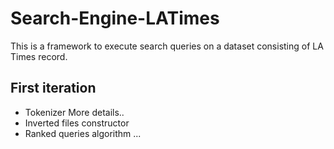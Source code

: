 # Search-Engine-LATimes

This is a framework to execute search queries on a dataset consisting  of LA Times record.

## First iteration

- Tokenizer
  More details..
- Inverted files constructor
- Ranked queries algorithm
...
